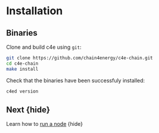 <!--
order: 1
-->

# Installation

## Binaries

Clone and build c4e using `git`:

```bash
git clone https://github.com/chain4energy/c4e-chain.git
cd c4e-chain
make install
```

Check that the binaries have been successfuly installed:

```bash
c4ed version
```
## Next {hide}

Learn how to [run a node](./.run_node.md) {hide}
